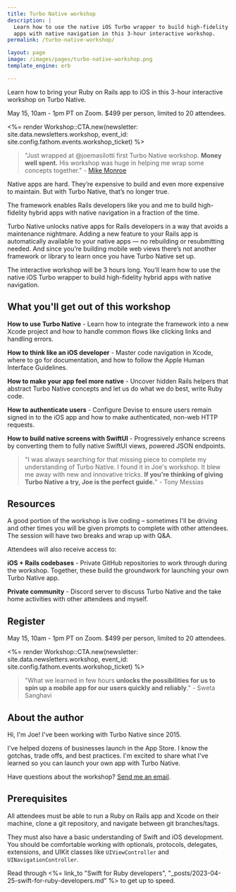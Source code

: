 ```yaml
---
title: Turbo Native workshop
description: |
  Learn how to use the native iOS Turbo wrapper to build high-fidelity hybrid
  apps with native navigation in this 3-hour interactive workshop.
permalink: /turbo-native-workshop/

layout: page
image: /images/pages/turbo-native-workshop.png
template_engine: erb

---
```


<p class="lead">Learn how to bring your Ruby on Rails app to iOS in this 3-hour interactive workshop on Turbo Native.</p>

May 15, 10am - 1pm PT on Zoom. $499 per person, limited to 20 attendees.

<%= render Workshop::CTA.new(newsletter: site.data.newsletters.workshop, event_id: site.config.fathom.events.workshop_ticket) %>

> "Just wrapped at @joemasilotti first Turbo Native workshop. **Money well spent.** His workshop was huge in helping me wrap some concepts together." - [Mike Monroe](https://twitter.com/mikepmunroe/status/1603513381599715336)

Native apps are hard. They’re expensive to build and even more expensive to maintain. But with Turbo Native, that’s no longer true.

The framework enables Rails developers like you and me to build high-fidelity hybrid apps with native navigation in a fraction of the time.

Turbo Native unlocks native apps for Rails developers in a way that avoids a maintenance nightmare. Adding a new feature to your Rails app is automatically available to your native apps — no rebuilding or resubmitting needed. And since you’re building mobile web views there’s not another framework or library to learn once you have Turbo Native set up.

The interactive workshop will be 3 hours long. You'll learn how to use the native iOS Turbo wrapper to build high-fidelity hybrid apps with native navigation.

## What you'll get out of this workshop

**How to use Turbo Native** - Learn how to integrate the framework into a new Xcode project and how to handle common flows like clicking links and handling errors.

**How to think like an iOS developer** - Master code navigation in Xcode, where to go for documentation, and how to follow the Apple Human Interface Guidelines.

**How to make your app feel more native** - Uncover hidden Rails helpers that abstract Turbo Native concepts and let us do what we do best, write Ruby code.

**How to authenticate users** - Configure Devise to ensure users remain signed in to the iOS app and how to make authenticated, non-web HTTP requests.

**How to build native screens with SwiftUI** - Progressively enhance screens by converting them to fully native SwiftUI views, powered JSON endpoints.

> "I was always searching for that missing piece to complete my understanding of Turbo Native. I found it in Joe's workshop. It blew me away with new and innovative tricks. **If you're thinking of giving Turbo Native a try, Joe is the perfect guide.**" - Tony Messias

## Resources

A good portion of the workshop is live coding – sometimes I'll be driving and other times you will be given prompts to complete with other attendees. The session will have two breaks and wrap up with Q&A.

Attendees will also receive access to:

**iOS + Rails codebases** - Private GitHub repositories to work through during the workshop. Together, these build the groundwork for launching your own Turbo Native app.

**Private community** - Discord server to discuss Turbo Native and the take home activities with other attendees and myself.

## Register

May 15, 10am - 1pm PT on Zoom. $499 per person, limited to 20 attendees.

<%= render Workshop::CTA.new(newsletter: site.data.newsletters.workshop, event_id: site.config.fathom.events.workshop_ticket) %>

> "What we learned in few hours **unlocks the possibilities for us to spin up a mobile app for our users quickly and reliably**." - Sweta Sanghavi

## About the author

Hi, I'm Joe! I've been working with Turbo Native since 2015.

I've helped dozens of businesses launch in the App Store. I know the gotchas, trade offs, and best practices. I'm excited to share what I've learned so you can launch your own app with Turbo Native.

Have questions about the workshop? [Send me an email](mailto:joe@masilotti.com).

## Prerequisites

All attendees must be able to run a Ruby on Rails app and Xcode on their machine, clone a git repository, and navigate between git branches/tags.

They must also have a basic understanding of Swift and iOS development. You should be comfortable working with optionals, protocols, delegates, extensions, and UIKit classes like `UIViewController` and `UINavigationController`.

Read through <%= link_to "Swift for Ruby developers", "_posts/2023-04-25-swift-for-ruby-developers.md" %> to get up to speed.
